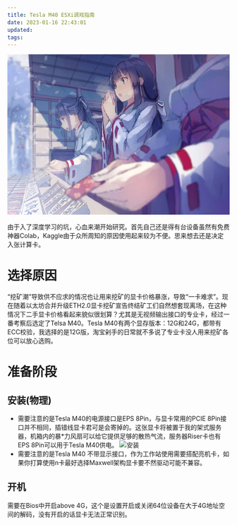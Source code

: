 ```yaml
---
title: Tesla M40 ESXi调戏指南
date: 2023-01-16 22:43:01
updated:
tags:
---
```


![cover](images/hello-world.md/hello.jpg)

由于入了深度学习的坑，心血来潮开始研究。首先自己还是得有台设备虽然有免费神器Colab，Kaggle由于众所周知的原因使用起来较为不便。思来想去还是决定入张计算卡。

<!-- more -->

# 选择原因
“挖矿潮”导致供不应求的情况也让用来挖矿的显卡价格暴涨，导致“一卡难求”。现在随着以太坊合并升级ETH2.0显卡挖矿宣告终结矿工们自然想套现离场，在这种情况下二手显卡价格看起来貌似很划算？尤其是无视频输出接口的专业卡，经过一番考察后选定了Telsa M40。Tesla M40有两个显存版本：12G和24G，都带有ECC校验，我选择的是12G版，淘宝剁手的日常就不多说了专业卡没人用来挖矿各位可以放心选购。

# 准备阶段

## 安装(物理)
* 需要注意的是Tesla M40的电源接口是EPS 8Pin，与显卡常用的PCIE 8Pin接口并不相同，插错线显卡君可是会寄掉的。这张显卡将被置于我的架式服务器，机箱内的暴*力风扇可以给它提供足够的散热气流，服务器Riser卡也有EPS 8Pin可以用于Tesla M40供电。
![安装](1.jpg)
* 需要注意的是Tesla M40 不带显示接口，作为工作站使用需要搭配亮机卡，如果你打算使用n卡最好选择Maxwell架构显卡要不然驱动可能不兼容。

## 开机
需要在Bios中开启above 4G，这个是设置开启或关闭64位设备在大于4G地址空间的解码，没有开启的话显卡无法正常识别。